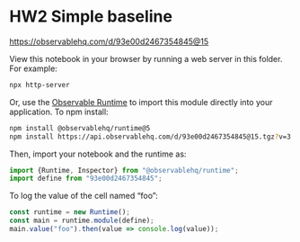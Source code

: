 # HW2 Simple baseline

https://observablehq.com/d/93e00d2467354845@15

View this notebook in your browser by running a web server in this folder. For
example:

~~~sh
npx http-server
~~~

Or, use the [Observable Runtime](https://github.com/observablehq/runtime) to
import this module directly into your application. To npm install:

~~~sh
npm install @observablehq/runtime@5
npm install https://api.observablehq.com/d/93e00d2467354845@15.tgz?v=3
~~~

Then, import your notebook and the runtime as:

~~~js
import {Runtime, Inspector} from "@observablehq/runtime";
import define from "93e00d2467354845";
~~~

To log the value of the cell named “foo”:

~~~js
const runtime = new Runtime();
const main = runtime.module(define);
main.value("foo").then(value => console.log(value));
~~~

